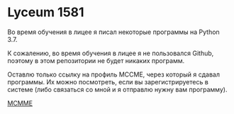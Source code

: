 # Lyceum 1581

Во время обучения в лицее я писал некоторые программы на Python 3.7.

К сожалению, во время обучения в лицее я не пользовался Github, поэтому в этом репозитории не будет никаких программ.

Оставлю только ссылку на профиль MCCME, через который я сдавал программы. Их можно посмотреть, если вы зарегистрируетесь в системе (либо связаться со мной и я отправлю нужну вам программу).

[MCMME](https://informatics.mccme.ru/user/view.php?id=82172)
